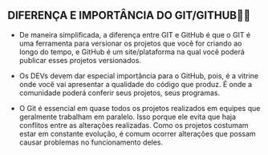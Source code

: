 ##     DIFERENÇA E IMPORTÂNCIA DO GIT/GITHUB:woman_technologist:



- De maneira simplificada, a diferença entre GIT e GitHub é que o GIT é uma ferramenta para versionar os projetos que você for criando ao longo do tempo, e GitHub é um site/plataforma na qual você poderá publicar esses projetos versionados.

- Os DEVs devem dar especial importância para o GitHub, pois, é a vitrine onde você vai apresentar a qualidade do código que produz. É onde a comunidade poderá conferir seus projetos, seus programas.

- O Git é essencial em quase todos os projetos realizados em equipes que geralmente trabalham em paralelo. Isso porque ele evita que haja conflitos entre as alterações realizadas. Como os projetos costumam estar em constante evolução, é comum ocorrer alterações que possam causar problemas no funcionamento deles.
